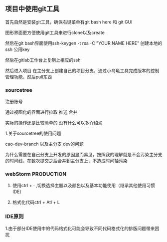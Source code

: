 ## 项目中使用git工具

首先自然是安装git工具，确保右键菜单有git bash here 和 git GUI

图形界面更方便使用git工具来进行clone以及create

然后在git bash界面使用ssh-keygen -t rsa -C "YOUR NAME HERE" 创建本地的ssh 公用key

然后在gitlab工作台上复制上相应的ssh

然后进入项目 在主分支上创建自己的项目分支，通过小乌龟工具完成版本的控制管理功能，然后pull东西

### sourcetree

注册账号

通过视图化的界面进行拉取 推送 合并 

实际的操作还是比较简单的 没有什么可以多介绍滴

1.关于sourcetree的使用问题

cao-dev-branch  以及主分支 dev的问题

为什么需要在自己分支上开发的原因显而易见，按照我的理解就是不会污染主分支的时间线，在数次提交之后合并到主分支上，不造成时间轴污染


### webStorm PRODUCTION

1. 使用ctrl + ·  ,切换选择主题以及颜色以及基本功能使用（继承其他使用习惯IDE）

2. 格式化代码ctrl + Atl + L 



### IDE原则

1.由于部分IDE使用中的代码格式化可能会导致不同代码格式化的排版问题带来困扰

